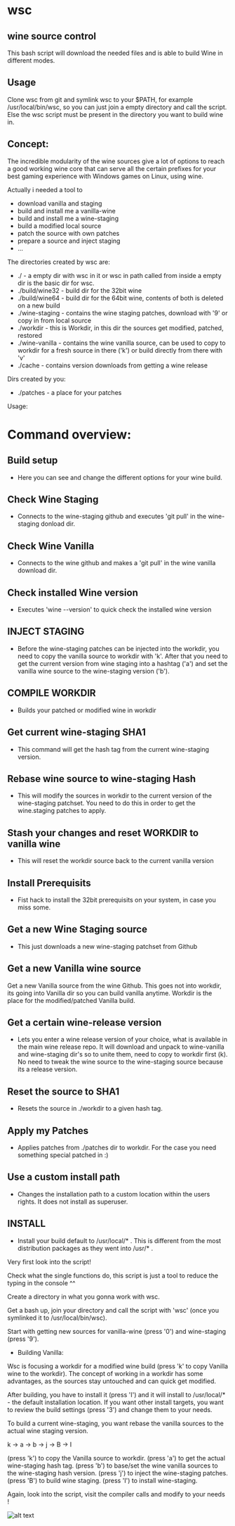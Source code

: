# wsc
wine source control
--
This bash script will download the needed files and is able to build Wine in different modes.

Usage
--
Clone wsc from git and symlink wsc to your $PATH, for example /usr/local/bin/wsc, so you can just join a empty directory 
and call the script. Else the wsc script must be present in the directory you want to build wine in.

Concept:
--
The incredible modularity of the wine sources give a lot of options to reach a good working wine core that can serve all the 
certain prefixes for your best gaming experience with Windows games on Linux, using wine.

Actually i needed a tool to
- download vanilla and staging
- build and install me a vanilla-wine
- build and install me a wine-staging
- build a modified local source
- patch the source with own patches
- prepare a source and inject staging
- ...

The directories created by wsc are:

- ./              - a empty dir with wsc in it or wsc in path called from inside a empty dir is the basic dir for wsc.
- ./build/wine32  - build dir for the 32bit wine
- ./build/wine64  - build dir for the 64bit wine, contents of both is deleted on a new build
- ./wine-staging  - contains the wine staging patches, download with '9' or copy in from local source
- ./workdir       - this is Workdir, in this dir the sources get modified, patched, restored
- ./wine-vanilla  - contains the wine vanilla source, can be used to copy to workdir for a fresh source in there ('k') or build directly from there with 'v'
- ./cache         - contains version downloads from getting a wine release

Dirs created by you:
- ./patches       - a place for your patches

Usage:

Command overview:
==========================================================================================================

Build setup
--
- Here you can see and change the different options for your wine build.

Check Wine Staging
--
- Connects to the wine-staging github and executes 'git pull' in the wine-staging donload dir.

Check Wine Vanilla
--
- Connects to the wine github and makes a 'git pull' in the wine vanilla download dir.

Check installed Wine version
--
- Executes 'wine --version' to quick check the installed wine version

INJECT STAGING
--
- Before the wine-staging patches can be injected into the workdir, you need to copy the vanilla source to workdir with 'k'.
After that you need to get the current version from wine staging into a hashtag ('a') and set the vanilla wine source to the wine-staging version ('b').

COMPILE WORKDIR
--
- Builds your patched or modified wine in workdir

Get current wine-staging SHA1
--
- This command will get the hash tag from the current wine-staging version.

Rebase wine source to wine-staging Hash
--
- This will modify the sources in workdir to the current version of the wine-staging patchset.
You need to do this in order to get the wine.staging patches to apply.

Stash your changes and reset WORKDIR to vanilla wine
--
- This will reset the workdir source back to the current vanilla version

Install Prerequisits
--
- Fist hack to install the 32bit prerequisits on your system, in case you miss some.

Get a new Wine Staging source
--
- This just downloads a new wine-staging patchset from Github

Get a new Vanilla wine source
--
Get a new Vanilla source from the wine Github.
This goes not into workdir, its going into Vanilla dir so you can build vanilla anytime.
Workdir is the place for the modified/patched Vanilla build.

Get a certain wine-release version
--
- Lets you enter a wine release version of your choice, what is available in the main wine release repo. 
It will download and unpack to wine-vanilla and wine-staging dir's so to unite them, need to copy to workdir first (k).
No need to tweak the wine source to the wine-staging source because its a release version.

Reset the source to SHA1
--
- Resets the source in ./workdir to a given hash tag.

Apply my Patches
--
- Applies patches from ./patches dir to workdir.
For the case you need something special patched in :)

Use a custom install path
--
- Changes the installation path to a custom location within the users rights.
It does not install as superuser.

INSTALL
--
- Install your build default to /usr/local/* .
This is different from the most distribution packages as they went into /usr/* .

Very first look into the script!

Check what the single functions do, this script is just a tool to reduce the typing in the console ^^

Create a directory in what you gonna work with wsc.

Get a bash up, join your directory and call the script with 'wsc' (once you symlinked it to /usr/local/bin/wsc).

Start with getting new sources for vanilla-wine (press '0') and wine-staging (press '9').


- Building Vanilla:

Wsc is focusing a workdir for a modified wine build (press 'k' to copy Vanilla wine to the workdir).
The concept of working in a workdir has some advantages, as the sources stay untouched and can quick get modified.

After building, you have to install it (press 'I') and it will install to /usr/local/* - the default installation location.
If you want other install targets, you want to review the build settings (press '3') and change them to your needs.

To build a current wine-staging, you want rebase the vanilla sources to the actual wine staging version.

k -> a -> b -> j -> B -> I

(press 'k') to copy the Vanilla source to workdir.
(press 'a') to get the actual wine-staging hash tag.
(press 'b') to base/set the wine vanilla sources to the wine-staging hash version.
(press 'j') to inject the wine-staging patches.
(press 'B') to build wine staging.
(press 'I') to install wine-staging.

Again, look into the script, visit the compiler calls and modify to your needs !

![alt text](https://i.imgur.com/kmWNyCp.png)

